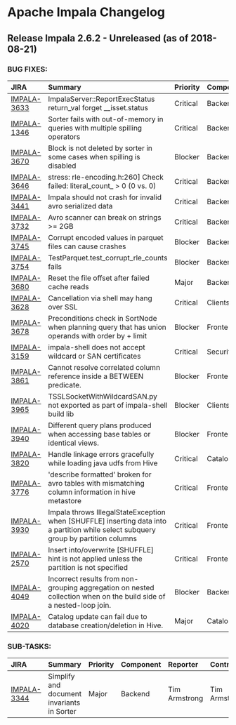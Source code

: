 
<!---
# Licensed to the Apache Software Foundation (ASF) under one
# or more contributor license agreements.  See the NOTICE file
# distributed with this work for additional information
# regarding copyright ownership.  The ASF licenses this file
# to you under the Apache License, Version 2.0 (the
# "License"); you may not use this file except in compliance
# with the License.  You may obtain a copy of the License at
#
#     http://www.apache.org/licenses/LICENSE-2.0
#
# Unless required by applicable law or agreed to in writing, software
# distributed under the License is distributed on an "AS IS" BASIS,
# WITHOUT WARRANTIES OR CONDITIONS OF ANY KIND, either express or implied.
# See the License for the specific language governing permissions and
# limitations under the License.
-->
# Apache Impala Changelog

## Release Impala 2.6.2 - Unreleased (as of 2018-08-21)



### BUG FIXES:

| JIRA | Summary | Priority | Component | Reporter | Contributor |
|:---- |:---- | :--- |:---- |:---- |:---- |
| [IMPALA-3633](https://issues.apache.org/jira/browse/IMPALA-3633) | ImpalaServer::ReportExecStatus   return\_val   forget  \_\_isset.status |  Critical | Backend | fishing | Tim Armstrong |
| [IMPALA-1346](https://issues.apache.org/jira/browse/IMPALA-1346) | Sorter fails with out-of-memory in queries with multiple spilling operators |  Critical | Backend | Nong Li | Tim Armstrong |
| [IMPALA-3670](https://issues.apache.org/jira/browse/IMPALA-3670) | Block is not deleted by sorter in some cases when spilling is disabled |  Blocker | Backend | Tim Armstrong | Tim Armstrong |
| [IMPALA-3646](https://issues.apache.org/jira/browse/IMPALA-3646) | stress: rle-encoding.h:260] Check failed: literal\_count\_ \> 0 (0 vs. 0) |  Critical | Backend | Michael Brown | Alexander Behm |
| [IMPALA-3441](https://issues.apache.org/jira/browse/IMPALA-3441) | Impala should not crash for invalid avro serialized data |  Critical | Backend | Anuj Phadke | Tim Armstrong |
| [IMPALA-3732](https://issues.apache.org/jira/browse/IMPALA-3732) | Avro scanner can break on strings \>= 2GB |  Critical | Backend | Tim Armstrong | Tim Armstrong |
| [IMPALA-3745](https://issues.apache.org/jira/browse/IMPALA-3745) | Corrupt encoded values in parquet files can cause crashes |  Blocker | Backend | Tim Armstrong | Tim Armstrong |
| [IMPALA-3754](https://issues.apache.org/jira/browse/IMPALA-3754) | TestParquet.test\_corrupt\_rle\_counts fails |  Blocker | Backend | casey | Tim Armstrong |
| [IMPALA-3680](https://issues.apache.org/jira/browse/IMPALA-3680) | Reset the file offset after failed cache reads |  Major | Backend | bharath v | bharath v |
| [IMPALA-3628](https://issues.apache.org/jira/browse/IMPALA-3628) | Cancellation via shell may hang over SSL |  Critical | Clients | Matthew Jacobs | Henry Robinson |
| [IMPALA-3678](https://issues.apache.org/jira/browse/IMPALA-3678) | Preconditions check in SortNode when planning query that has union operands with order by + limit |  Blocker | Frontend | fishing | Alexander Behm |
| [IMPALA-3159](https://issues.apache.org/jira/browse/IMPALA-3159) | impala-shell does not accept wildcard or SAN certificates |  Critical | Security | Henry Robinson | Sailesh Mukil |
| [IMPALA-3861](https://issues.apache.org/jira/browse/IMPALA-3861) | Cannot resolve correlated column reference inside a BETWEEN predicate. |  Blocker | Frontend | Alexander Behm | Alexander Behm |
| [IMPALA-3965](https://issues.apache.org/jira/browse/IMPALA-3965) | TSSLSocketWithWildcardSAN.py not exported as part of impala-shell build lib |  Blocker | Clients | Sailesh Mukil | Sailesh Mukil |
| [IMPALA-3940](https://issues.apache.org/jira/browse/IMPALA-3940) | Different query plans produced when accessing base tables or identical views. |  Blocker | Frontend | Alexander Behm | Alexander Behm |
| [IMPALA-3820](https://issues.apache.org/jira/browse/IMPALA-3820) | Handle linkage errors gracefully while loading java udfs from Hive |  Critical | Catalog | bharath v | bharath v |
| [IMPALA-3776](https://issues.apache.org/jira/browse/IMPALA-3776) | 'describe formatted' broken for avro tables with mismatching column information in hive metastore |  Critical | Frontend | Lars Volker | Lars Volker |
| [IMPALA-3930](https://issues.apache.org/jira/browse/IMPALA-3930) | Impala throws IllegalStateException when [SHUFFLE] inserting data into a partition while select subquery group by partition columns |  Critical | Frontend | Huaisi Xu | Alexander Behm |
| [IMPALA-2570](https://issues.apache.org/jira/browse/IMPALA-2570) | Insert into/overwrite [SHUFFLE] hint is not applied unless the partition is not specified |  Critical | Frontend | Peter Ebert | Alexander Behm |
| [IMPALA-4049](https://issues.apache.org/jira/browse/IMPALA-4049) | Incorrect results from non-grouping aggregation on nested collection when on the build side of a nested-loop join. |  Blocker | Backend | Alexander Behm | Tim Armstrong |
| [IMPALA-4020](https://issues.apache.org/jira/browse/IMPALA-4020) | Catalog update can fail due to database creation/deletion in Hive. |  Major | Catalog | Anuj Phadke | bharath v |


### SUB-TASKS:

| JIRA | Summary | Priority | Component | Reporter | Contributor |
|:---- |:---- | :--- |:---- |:---- |:---- |
| [IMPALA-3344](https://issues.apache.org/jira/browse/IMPALA-3344) | Simplify and document invariants in Sorter |  Major | Backend | Tim Armstrong | Tim Armstrong |


